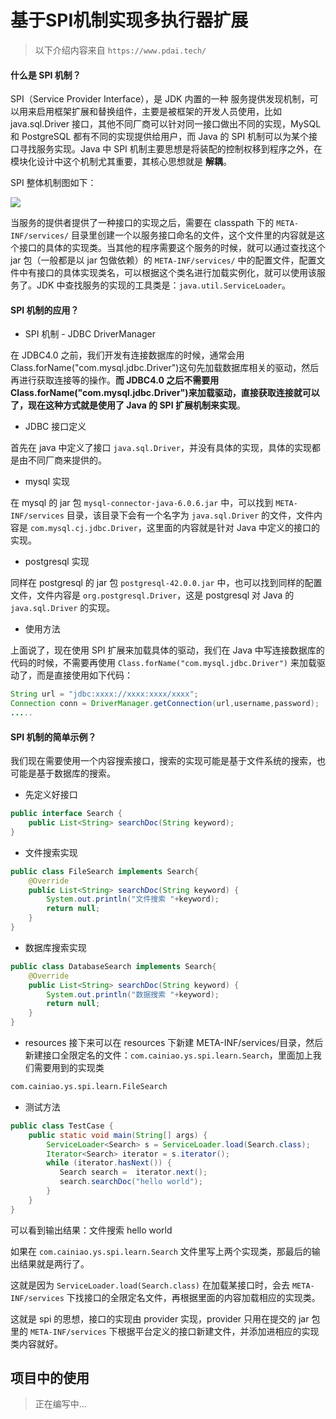 # 基于SPI机制实现多执行器扩展

> 以下介绍内容来自 `https://www.pdai.tech/`

#### 什么是 SPI 机制？

SPI（Service Provider Interface），是 JDK 内置的一种 服务提供发现机制，可以用来启用框架扩展和替换组件，主要是被框架的开发人员使用，比如 java.sql.Driver 接口，其他不同厂商可以针对同一接口做出不同的实现，MySQL 和 PostgreSQL 都有不同的实现提供给用户，而 Java 的 SPI 机制可以为某个接口寻找服务实现。Java 中 SPI 机制主要思想是将装配的控制权移到程序之外，在模块化设计中这个机制尤其重要，其核心思想就是 **解耦**。

SPI 整体机制图如下：

![](https://pub-8f51c562924b4b9f89b40704dbb3bc16.r2.dev/PicGo/java-advanced-spi-8.jpg)

当服务的提供者提供了一种接口的实现之后，需要在 classpath 下的 `META-INF/services/` 目录里创建一个以服务接口命名的文件，这个文件里的内容就是这个接口的具体的实现类。当其他的程序需要这个服务的时候，就可以通过查找这个 jar 包（一般都是以 jar 包做依赖）的 `META-INF/services/` 中的配置文件，配置文件中有接口的具体实现类名，可以根据这个类名进行加载实例化，就可以使用该服务了。JDK 中查找服务的实现的工具类是：`java.util.ServiceLoader`。

#### SPI 机制的应用？

- SPI 机制 - JDBC DriverManager

在 JDBC4.0 之前，我们开发有连接数据库的时候，通常会用 Class.forName("com.mysql.jdbc.Driver")这句先加载数据库相关的驱动，然后再进行获取连接等的操作。**而 JDBC4.0 之后不需要用 Class.forName("com.mysql.jdbc.Driver")来加载驱动，直接获取连接就可以了，现在这种方式就是使用了 Java 的 SPI 扩展机制来实现**。

- JDBC 接口定义

首先在 java 中定义了接口 `java.sql.Driver`，并没有具体的实现，具体的实现都是由不同厂商来提供的。

- mysql 实现

在 mysql 的 jar 包 `mysql-connector-java-6.0.6.jar` 中，可以找到 `META-INF/services` 目录，该目录下会有一个名字为 `java.sql.Driver` 的文件，文件内容是 `com.mysql.cj.jdbc.Driver`，这里面的内容就是针对 Java 中定义的接口的实现。

- postgresql 实现

同样在 postgresql 的 jar 包 `postgresql-42.0.0.jar` 中，也可以找到同样的配置文件，文件内容是 `org.postgresql.Driver`，这是 postgresql 对 Java 的 `java.sql.Driver` 的实现。

- 使用方法

上面说了，现在使用 SPI 扩展来加载具体的驱动，我们在 Java 中写连接数据库的代码的时候，不需要再使用 `Class.forName("com.mysql.jdbc.Driver")` 来加载驱动了，而是直接使用如下代码：

```java
String url = "jdbc:xxxx://xxxx:xxxx/xxxx";
Connection conn = DriverManager.getConnection(url,username,password);
.....
```

#### SPI 机制的简单示例？

我们现在需要使用一个内容搜索接口，搜索的实现可能是基于文件系统的搜索，也可能是基于数据库的搜索。

- 先定义好接口

```java
public interface Search {
    public List<String> searchDoc(String keyword);
}
```

- 文件搜索实现

```java
public class FileSearch implements Search{
    @Override
    public List<String> searchDoc(String keyword) {
        System.out.println("文件搜索 "+keyword);
        return null;
    }
}
```

- 数据库搜索实现

```java
public class DatabaseSearch implements Search{
    @Override
    public List<String> searchDoc(String keyword) {
        System.out.println("数据搜索 "+keyword);
        return null;
    }
}
```

- resources 接下来可以在 resources 下新建 META-INF/services/目录，然后新建接口全限定名的文件：`com.cainiao.ys.spi.learn.Search`，里面加上我们需要用到的实现类

```xml
com.cainiao.ys.spi.learn.FileSearch
```

- 测试方法

```java
public class TestCase {
    public static void main(String[] args) {
        ServiceLoader<Search> s = ServiceLoader.load(Search.class);
        Iterator<Search> iterator = s.iterator();
        while (iterator.hasNext()) {
           Search search =  iterator.next();
           search.searchDoc("hello world");
        }
    }
}
```

可以看到输出结果：文件搜索 hello world

如果在 `com.cainiao.ys.spi.learn.Search` 文件里写上两个实现类，那最后的输出结果就是两行了。

这就是因为 `ServiceLoader.load(Search.class)` 在加载某接口时，会去 `META-INF/services` 下找接口的全限定名文件，再根据里面的内容加载相应的实现类。

这就是 spi 的思想，接口的实现由 provider 实现，provider 只用在提交的 jar 包里的 `META-INF/services` 下根据平台定义的接口新建文件，并添加进相应的实现类内容就好。

## 项目中的使用

> 正在编写中...
